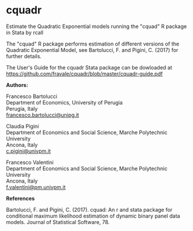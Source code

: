 # cquadr
Estimate the Quadratic Exponential models running the "cquad" R package in Stata by rcall

The "cquad" R package performs estimation of different versions of the Quadratic Exponential Model, see Bartolucci, F. and Pigini, C. (2017) for further details.

The User's Guide for the cquadr Stata package can be dowloaded at https://github.com/fravale/cquadr/blob/master/cquadr-guide.pdf

**Authors:**

Francesco Bartolucci  
Department of Economics, University of Perugia  
Perugia, Italy  
francesco.bartolucci@unipg.it

Claudia Pigini  
Department of Economics and Social Science, Marche Polytechnic University  
Ancona, Italy  
c.pigini@univpm.it

Francesco Valentini  
Department of Economics and Social Science, Marche Polytechnic University  
Ancona, Italy  
f.valentini@pm.univpm.it

**References**

Bartolucci, F. and Pigini, C. (2017). cquad: An r and stata package for
conditional maximum likelihood estimation of dynamic binary panel data
models. Journal of Statistical Software, 78.
